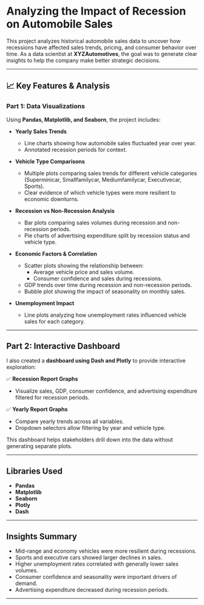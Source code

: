 # Analyzing the Impact of Recession on Automobile Sales

This project analyzes historical automobile sales data to uncover how recessions have affected sales trends, pricing, and consumer behavior over time. As a data scientist at **XYZAutomotives**, the goal was to generate clear insights to help the company make better strategic decisions.

---

## 📈 Key Features & Analysis

### Part 1: Data Visualizations

Using **Pandas, Matplotlib, and Seaborn**, the project includes:

- **Yearly Sales Trends**
  - Line charts showing how automobile sales fluctuated year over year.
  - Annotated recession periods for context.
- **Vehicle Type Comparisons**

  - Multiple plots comparing sales trends for different vehicle categories (Superminicar, Smallfamilycar, Mediumfamilycar, Executivecar, Sports).
  - Clear evidence of which vehicle types were more resilient to economic downturns.

- **Recession vs Non-Recession Analysis**
  - Bar plots comparing sales volumes during recession and non-recession periods.
  - Pie charts of advertising expenditure split by recession status and vehicle type.
- **Economic Factors & Correlation**

  - Scatter plots showing the relationship between:
    - Average vehicle price and sales volume.
    - Consumer confidence and sales during recessions.
  - GDP trends over time during recession and non-recession periods.
  - Bubble plot showing the impact of seasonality on monthly sales.

- **Unemployment Impact**
  - Line plots analyzing how unemployment rates influenced vehicle sales for each category.

---

## Part 2: Interactive Dashboard

I also created a **dashboard using Dash and Plotly** to provide interactive exploration:

✅ **Recession Report Graphs**

- Visualize sales, GDP, consumer confidence, and advertising expenditure filtered for recession periods.

✅ **Yearly Report Graphs**

- Compare yearly trends across all variables.
- Dropdown selectors allow filtering by year and vehicle type.

This dashboard helps stakeholders drill down into the data without generating separate plots.

---

## Libraries Used

- **Pandas**
- **Matplotlib**
- **Seaborn**
- **Plotly**
- **Dash**

---

## Insights Summary

- Mid-range and economy vehicles were more resilient during recessions.
- Sports and executive cars showed larger declines in sales.
- Higher unemployment rates correlated with generally lower sales volumes.
- Consumer confidence and seasonality were important drivers of demand.
- Advertising expenditure decreased during recession periods.

---
